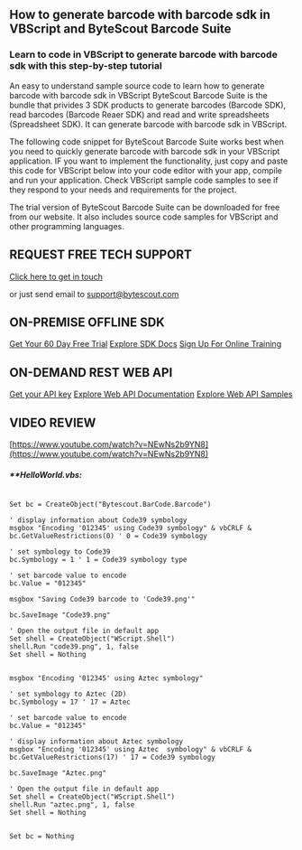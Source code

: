 ## How to generate barcode with barcode sdk in VBScript and ByteScout Barcode Suite

### Learn to code in VBScript to generate barcode with barcode sdk with this step-by-step tutorial

An easy to understand sample source code to learn how to generate barcode with barcode sdk in VBScript ByteScout Barcode Suite is the bundle that privides 3  SDK products to generate barcodes (Barcode SDK), read barcodes (Barcode Reaer SDK) and read and write spreadsheets (Spreadsheet SDK). It can generate barcode with barcode sdk in VBScript.

The following code snippet for ByteScout Barcode Suite works best when you need to quickly generate barcode with barcode sdk in your VBScript application. IF you want to implement the functionality, just copy and paste this code for VBScript below into your code editor with your app, compile and run your application. Check VBScript sample code samples to see if they respond to your needs and requirements for the project.

The trial version of ByteScout Barcode Suite can be downloaded for free from our website. It also includes source code samples for VBScript and other programming languages.

## REQUEST FREE TECH SUPPORT

[Click here to get in touch](https://bytescout.zendesk.com/hc/en-us/requests/new?subject=ByteScout%20Barcode%20Suite%20Question)

or just send email to [support@bytescout.com](mailto:support@bytescout.com?subject=ByteScout%20Barcode%20Suite%20Question) 

## ON-PREMISE OFFLINE SDK 

[Get Your 60 Day Free Trial](https://bytescout.com/download/web-installer?utm_source=github-readme)
[Explore SDK Docs](https://bytescout.com/documentation/index.html?utm_source=github-readme)
[Sign Up For Online Training](https://academy.bytescout.com/)


## ON-DEMAND REST WEB API

[Get your API key](https://pdf.co/documentation/api?utm_source=github-readme)
[Explore Web API Documentation](https://pdf.co/documentation/api?utm_source=github-readme)
[Explore Web API Samples](https://github.com/bytescout/ByteScout-SDK-SourceCode/tree/master/PDF.co%20Web%20API)

## VIDEO REVIEW

[https://www.youtube.com/watch?v=NEwNs2b9YN8](https://www.youtube.com/watch?v=NEwNs2b9YN8)




<!-- code block begin -->

##### ****HelloWorld.vbs:**
    
```

Set bc = CreateObject("Bytescout.BarCode.Barcode")

' display information about Code39 symbology
msgbox "Encoding '012345' using Code39 symbology" & vbCRLF &  bc.GetValueRestrictions(0) ' 0 = Code39 symbology

' set symbology to Code39
bc.Symbology = 1 ' 1 = Code39 symbology type

' set barcode value to encode
bc.Value = "012345" 

msgbox "Saving Code39 barcode to 'Code39.png'"

bc.SaveImage "Code39.png"

' Open the output file in default app
Set shell = CreateObject("WScript.Shell")
shell.Run "code39.png", 1, false
Set shell = Nothing


msgbox "Encoding '012345' using Aztec symbology"

' set symbology to Aztec (2D)
bc.Symbology = 17 ' 17 = Aztec

' set barcode value to encode
bc.Value = "012345" 

' display information about Aztec symbology
msgbox "Encoding '012345' using Aztec  symbology" & vbCRLF & bc.GetValueRestrictions(17) ' 17 = Code39 symbology

bc.SaveImage "Aztec.png"

' Open the output file in default app
Set shell = CreateObject("WScript.Shell")
shell.Run "aztec.png", 1, false
Set shell = Nothing


Set bc = Nothing


```

<!-- code block end -->